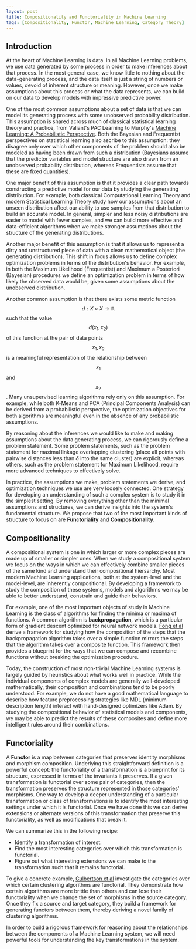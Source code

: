 ```yaml
---
layout: post
title: Compositionality and Functoriality in Machine Learning
tags: [Compositionality, Functor, Machine Learning, Category Theory]
---
```

<script> 
  (function(i,s,o,g,r,a,m){i['GoogleAnalyticsObject']=r;i[r]=i[r]||function(){
  (i[r].q=i[r].q||[]).push(arguments)},i[r].l=1*new Date();a=s.createElement(o),
  m=s.getElementsByTagName(o)[0];a.async=1;a.src=g;m.parentNode.insertBefore(a,m)
  })(window,document,'script','https://www.google-analytics.com/analytics.js','ga');

  ga('create', 'UA-82391879-1', 'auto');
  ga('send', 'pageview');

</script>

## Introduction

At the heart of Machine Learning is data. In all Machine Learning problems, we use data generated by some process in order to make inferences about that process.
In the most general case, we know little to nothing about the data-generating process, and the data itself is just a string of numbers or values, devoid of inherent structure or meaning. However, once we make assumptions about this process or what the data represents, we can build on our data to develop models with impressive predictive power. 

One of the most common assumptions about a set of data is that we can model its generating process with some unobserved probability distribution. This assumption is shared across much of classical statistical learning theory and practice, from Valiant's PAC Learning to Murphy's [Machine Learning: A Probabilistic Perspective](https://www.cs.ubc.ca/~murphyk/MLbook/). Both the Bayesian and Frequentist perspectives on statistical learning also ascribe to this assumption: they disagree only over which other components of the problem should also be modeled as having been drawn from such a distribution (Bayesians assume that the predictor variables and model structure are also drawn from an unobserved probability distribution, whereas Frequentists assume that these are fixed quantities).

One major benefit of this assumption is that it provides a clear path towards constructing a predictive model for our data by studying the generating distribution. For example, both classical Computational Learning Theory and modern Statistical Learning Theory study how our assumptions about an unseen distribution affect our ability to use samples from that distribution to build an accurate model. In general, simpler and less noisy distributions are easier to model with fewer samples, and we can build more effective and data-efficient algorithms when we make stronger assumptions about the structure of the generating distributions.

Another major benefit of this assumption is that it allows us to represent a dirty and unstructured piece of data with a clean mathematical object (the generating distribution). This shift in focus allows us to define complex optimization problems in terms of the distribution's behavior. For example, in both the Maximum Likelihood (Frequentist) and Maximum a Posteriori (Bayesian) procedures we define an optimization problem in terms of how likely the observed data would be, given some assumptions about the unobserved distribution.

Another common assumption is that there exists some metric function $$d: X \times X \rightarrow \mathbb{R}$$ such that the value $$d(x_1, x_2)$$ of this function at the pair of data points $$x_1, x_2$$ is a meaningful representation of the relationship between $$x_1$$ and $$x_2$$. Many unsupervised learning algorithms rely only on this assumption. For example, while both K-Means and PCA (Principal Components Analysis) can be derived from a probabilistic perspective, the optimization objectives for both algorithms are meaningful even in the absence of any probabilistic assumptions.

By reasoning about the inferences we would like to make and making assumptions about the data generating process, we can rigorously define a problem statement. Some problem statements, such as the problem statement for maximal linkage overlapping clustering (place all points with pairwise distances less than $\delta$ into the same cluster) are explicit, whereas others, such as the problem statement for Maximum Likelihood, require more advanced techniques to effectively solve. 

In practice, the assumptions we make, problem statements we derive, and optimization techniques we use are very loosely connected. One strategy for developing an understanding of such a complex system is to study it in the simplest setting. By removing everything other than the minimal assumptions and structures, we can derive insights into the system's fundamental structure. We propose that two of the most important kinds of structure to focus on are **Functoriality** and **Compositionality**.

## Compositionality

A compositional system is one in which larger or more complex pieces are made up of smaller or simpler ones. When we study a compositional system we focus on the ways in which we can effectively combine smaller pieces of the same kind and understand their compositional hiersarchy. Most modern Machine Learning applications, both at the system-level and the model-level, are inherently compositional. By developing a framework to study the composition of these systems, models and algorithms we may be able to better understand, constrain and guide their behaviors.

For example, one of the most important objects of study in Machine Learning is the class of algorithms for finding the minima or maxima of functions. A common algorithm is **backpropagation**, which is a particular form of gradient descent optimized for neural network models. [Fong et al](https://arxiv.org/abs/1711.10455) derive a framework for studying how the composition of the steps that the backpropagation algorithm takes over a simple function mirrors the steps that the algorithm takes over a composite function. This framework then provides a blueprint for the ways that we can compose and recombine functions without breaking the optimization procedure.

Today, the construction of most non-trivial Machine Learning systems is largely guided by heuristics about what works well in practice. While the individual components of complex models are generally well-developed mathematically, their composition and combinations tend to be poorly understood. For example, we do not have a good mathematical language to describe how feature preprocessing strategies like MDL (minimum description length) interact with hand-designed optimizers like Adam. By studying the compositional behavior of statistical models and components, we may be able to predict the results of these composites and define more intelligent rules around their combinations. 

## Functoriality


A **Functor** is a map between categories that preserves identity morphisms and morphism composition. Underlying this straightforward definition is a powerful concept: the functoriality of a transformation is a blueprint for its structure, expressed in terms of the invariants it preserves. If a given transformation is functorial over some pair of categories, then the transformation preserves the structure represented in those categories' morphisms. One way to develop a deeper understanding of a particular transformation or class of transformations is to identify the most interesting settings under which it is functorial. Once we have done this we can derive extensions or alternate versions of this transformation that preserve this functoriality, as well as modifications that break it.

We can summarize this in the following recipe:

* Identify a transformation of interest.
* Find the most interesting categories over which this transformation is functorial.
* Figure out what interesting extensions we can make to the transformation such that it remains functorial.

To give a concrete example, [Culbertson et al](https://arxiv.org/abs/1011.5270) investigate the categories over which certain clustering algorithms are functorial. They demonstrate how certain algorithms are more brittle than others and can lose their functoriality when we change the set of morphisms in the source category. Once they fix a source and target category, they build a framework for generating functors between them, thereby deriving a novel family of clustering algorithms.

In order to build a rigorous framework for reasoning about the relationships between the components of a Machine Learning system, we will need powerful tools for understanding the key transformations in the system.
